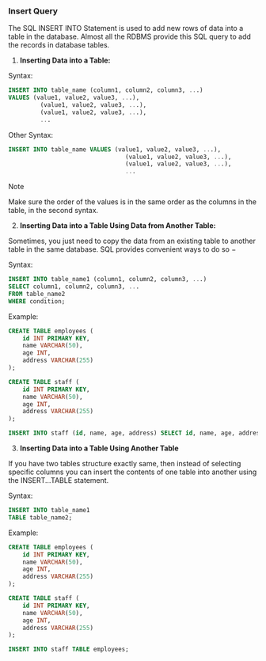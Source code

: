 ### Insert Query

The SQL INSERT INTO Statement is used to add new rows of data into a table in the database. Almost all the RDBMS provide this SQL query to add the records in database tables.

1. **Inserting Data into a Table:**

Syntax:
```sql
INSERT INTO table_name (column1, column2, column3, ...) 
VALUES (value1, value2, value3, ...),
         (value1, value2, value3, ...),
         (value1, value2, value3, ...),
         ...
```

Other Syntax:
```sql
INSERT INTO table_name VALUES (value1, value2, value3, ...),
                                 (value1, value2, value3, ...),
                                 (value1, value2, value3, ...),
                                 ...
```

> [!NOTE]  
> Make sure the order of the values is in the same order as the columns in the table, in the second syntax.

2. **Inserting Data into a Table Using Data from Another Table:**

Sometimes, you just need to copy the data from an existing table to another table in the same database. SQL provides convenient ways to do so −

Syntax:
```sql
INSERT INTO table_name1 (column1, column2, column3, ...)
SELECT column1, column2, column3, ...
FROM table_name2
WHERE condition;
```

Example:
```sql
CREATE TABLE employees (
    id INT PRIMARY KEY,
    name VARCHAR(50),
    age INT,
    address VARCHAR(255)
);

CREATE TABLE staff (
    id INT PRIMARY KEY,
    name VARCHAR(50),
    age INT,
    address VARCHAR(255)
);

INSERT INTO staff (id, name, age, address) SELECT id, name, age, address FROM employees;
```

3. **Inserting Data into a Table Using Another Table**

If you have two tables structure exactly same, then instead of selecting specific columns you can insert the contents of one table into another using the INSERT...TABLE statement.

Syntax:
```sql
INSERT INTO table_name1
TABLE table_name2;
```

Example:
```sql
CREATE TABLE employees (
    id INT PRIMARY KEY,
    name VARCHAR(50),
    age INT,
    address VARCHAR(255)
);

CREATE TABLE staff (
    id INT PRIMARY KEY,
    name VARCHAR(50),
    age INT,
    address VARCHAR(255)
);

INSERT INTO staff TABLE employees;
```
